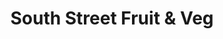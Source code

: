 ---
title: "South Street Fruit & Veg"
url: /ilkeston/south-street-fruit-und-veg/
shop: Gemüse & Obst
---